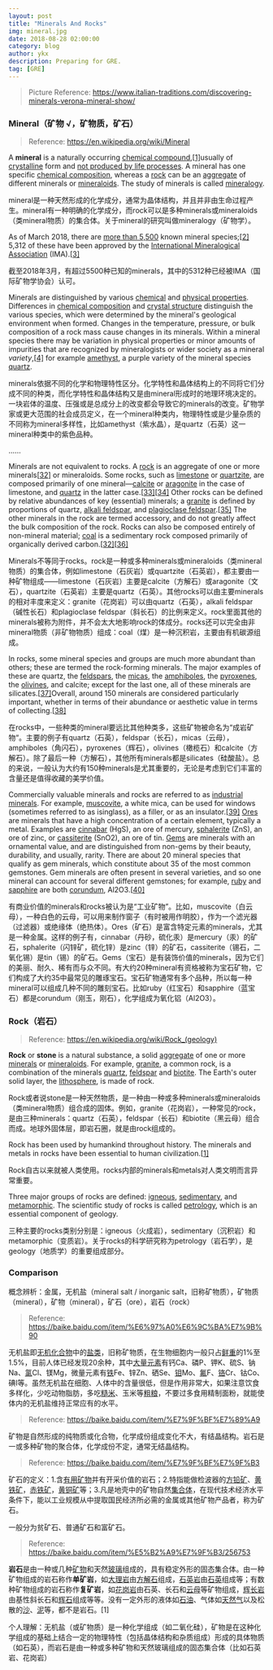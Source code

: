 ```yaml
---
layout: post
title: "Minerals And Rocks"
img: mineral.jpg
date: 2018-08-28 02:00:00
category: blog
author: ykx
description: Preparing for GRE.
tag: [GRE]
---
```


> Picture Reference: https://www.italian-traditions.com/discovering-minerals-verona-mineral-show/

### Mineral（矿物 √，矿物质，矿石）

> Reference: https://en.wikipedia.org/wiki/Mineral

A **mineral** is a naturally occurring [chemical compound](https://en.wikipedia.org/wiki/Chemical_compound),[[1\]](https://en.wikipedia.org/wiki/Mineral#cite_note-1)usually of [crystalline](https://en.wikipedia.org/wiki/Crystal) form and [not produced by life processes](https://en.wikipedia.org/wiki/Abiogenic). A mineral has one specific [chemical composition](https://en.wikipedia.org/wiki/Chemical_composition), whereas a [rock](https://en.wikipedia.org/wiki/Rock_(geology)) can be an [aggregate](https://en.wikipedia.org/wiki/Aggregate_(geology)) of different minerals or [mineraloids](https://en.wikipedia.org/wiki/Mineraloid). The study of minerals is called [mineralogy](https://en.wikipedia.org/wiki/Mineralogy).

mineral是一种天然形成的化学成分，通常为晶体结构，并且并非由生命过程产生。mineral有一种明确的化学成分，而rock可以是多种minerals或mineraloids（类mineral物质）的集合体。关于mineral的研究叫做mineralogy（矿物学）。

As of March 2018, there are [more than 5,500](https://en.wikipedia.org/wiki/List_of_minerals_(complete)) known mineral species;[[2\]](https://en.wikipedia.org/wiki/Mineral#cite_note-rruff1-2) 5,312 of these have been approved by the [International Mineralogical Association](https://en.wikipedia.org/wiki/International_Mineralogical_Association) (IMA).[[3\]](https://en.wikipedia.org/wiki/Mineral#cite_note-IMAMineralsCount-3)

截至2018年3月，有超过5500种已知的minerals，其中的5312种已经被IMA（国际矿物学协会）认可。

Minerals are distinguished by various [chemical](https://en.wikipedia.org/wiki/Chemical_property) and [physical properties](https://en.wikipedia.org/wiki/Physical_property). Differences in [chemical composition](https://en.wikipedia.org/wiki/Chemical_composition) and [crystal structure](https://en.wikipedia.org/wiki/Crystal_structure) distinguish the various species, which were determined by the mineral's geological environment when formed. Changes in the temperature, pressure, or bulk composition of a rock mass cause changes in its minerals. Within a mineral species there may be variation in physical properties or minor amounts of impurities that are recognized by mineralogists or wider society as a mineral *variety*,[[4\]](https://en.wikipedia.org/wiki/Mineral#cite_note-MinVar1-4) for example [amethyst](https://en.wikipedia.org/wiki/Amethyst), a purple variety of the mineral species [quartz](https://en.wikipedia.org/wiki/Quartz).

minerals依据不同的化学和物理特性区分。化学特性和晶体结构上的不同将它们分成不同的种类，而化学特性和晶体结构又是由mineral形成时的地理环境决定的。一块岩体的温度、压强或是总成分上的改变都会导致它的minerals的改变。矿物学家或更大范围的社会成员定义，在一个mineral种类内，物理特性或是少量杂质的不同称为mineral多样性，比如amethyst（紫水晶），是quartz（石英）这一mineral种类中的紫色品种。

......

Minerals are not equivalent to rocks. A [rock](https://en.wikipedia.org/wiki/Rock_(geology)) is an aggregate of one or more minerals[[32\]](https://en.wikipedia.org/wiki/Mineral#cite_note-ChL15-16-32) or mineraloids. Some rocks, such as [limestone](https://en.wikipedia.org/wiki/Limestone) or [quartzite](https://en.wikipedia.org/wiki/Quartzite), are composed primarily of one mineral—[calcite](https://en.wikipedia.org/wiki/Calcite) or [aragonite](https://en.wikipedia.org/wiki/Aragonite) in the case of limestone, and [quartz](https://en.wikipedia.org/wiki/Quartz) in the latter case.[[33\]](https://en.wikipedia.org/wiki/Mineral#cite_note-33)[[34\]](https://en.wikipedia.org/wiki/Mineral#cite_note-34) Other rocks can be defined by relative abundances of key (essential) minerals; a [granite](https://en.wikipedia.org/wiki/Granite) is defined by proportions of quartz, [alkali feldspar](https://en.wikipedia.org/wiki/Alkali_feldspar), and [plagioclase feldspar](https://en.wikipedia.org/wiki/Plagioclase_feldspar).[[35\]](https://en.wikipedia.org/wiki/Mineral#cite_note-35) The other minerals in the rock are termed accessory, and do not greatly affect the bulk composition of the rock. Rocks can also be composed entirely of non-mineral material; [coal](https://en.wikipedia.org/wiki/Coal) is a sedimentary rock composed primarily of organically derived carbon.[[32\]](https://en.wikipedia.org/wiki/Mineral#cite_note-ChL15-16-32)[[36\]](https://en.wikipedia.org/wiki/Mineral#cite_note-36)

Minerals不等同于rocks。rock是一种或多种minerals或mineraloids（类mineral物质）的集合体，例如limestone（石灰岩）或quartzite（石英岩），都主要由一种矿物组成——limestone（石灰岩）主要是calcite（方解石）或aragonite（文石），quartzite（石英岩）主要是quartz（石英）。其他rocks可以由主要minerals的相对丰度来定义：granite（花岗岩）可以由quartz（石英），alkali feldspar（碱性长石）和plagioclase feldspar（斜长石）的比例来定义。rock里面其他的minerals被称为附件，并不会太大地影响rock的体成分。rocks还可以完全由非mineral物质（非矿物物质）组成：coal（煤）是一种沉积岩，主要由有机碳源组成。

In rocks, some mineral species and groups are much more abundant than others; these are termed the rock-forming minerals. The major examples of these are quartz, the [feldspars](https://en.wikipedia.org/wiki/Feldspar), the [micas](https://en.wikipedia.org/wiki/Mica), the [amphiboles](https://en.wikipedia.org/wiki/Amphibole), the [pyroxenes](https://en.wikipedia.org/wiki/Pyroxene), the [olivines](https://en.wikipedia.org/wiki/Olivine), and calcite; except for the last one, all of these minerals are silicates.[[37\]](https://en.wikipedia.org/wiki/Mineral#cite_note-37)Overall, around 150 minerals are considered particularly important, whether in terms of their abundance or aesthetic value in terms of collecting.[[38\]](https://en.wikipedia.org/wiki/Mineral#cite_note-ChL14-38)

在rocks中，一些种类的mineral要远比其他种类多，这些矿物被命名为“成岩矿物“。主要的例子有quartz（石英），feldspar（长石），micas（云母），amphiboles（角闪石），pyroxenes（辉石），olivines（橄榄石）和calcite（方解石）。除了最后一种（方解石），其他所有minerals都是silicates（硅酸盐）。总的来说，一般认为大约有150种minerals是尤其重要的，无论是考虑到它们丰富的含量还是值得收藏的美学价值。

Commercially valuable minerals and rocks are referred to as [industrial minerals](https://en.wikipedia.org/wiki/Industrial_minerals). For example, [muscovite](https://en.wikipedia.org/wiki/Muscovite), a white mica, can be used for windows (sometimes referred to as isinglass), as a filler, or as an insulator.[[39\]](https://en.wikipedia.org/wiki/Mineral#cite_note-39) [Ores](https://en.wikipedia.org/wiki/Ore) are minerals that have a high concentration of a certain element, typically a metal. Examples are [cinnabar](https://en.wikipedia.org/wiki/Cinnabar) (HgS), an ore of mercury, [sphalerite](https://en.wikipedia.org/wiki/Sphalerite) (ZnS), an ore of zinc, or [cassiterite](https://en.wikipedia.org/wiki/Cassiterite) (SnO2), an ore of tin. [Gems](https://en.wikipedia.org/wiki/Gemstone) are minerals with an ornamental value, and are distinguished from non-gems by their beauty, durability, and usually, rarity. There are about 20 mineral species that qualify as gem minerals, which constitute about 35 of the most common gemstones. Gem minerals are often present in several varieties, and so one mineral can account for several different gemstones; for example, [ruby](https://en.wikipedia.org/wiki/Ruby) and [sapphire](https://en.wikipedia.org/wiki/Sapphire) are both [corundum](https://en.wikipedia.org/wiki/Corundum), Al2O3.[[40\]](https://en.wikipedia.org/wiki/Mineral#cite_note-ChL14-15-40)

有商业价值的minerals和rocks被认为是“工业矿物”。比如，muscovite（白云母），一种白色的云母，可以用来制作窗子（有时被用作明胶），作为一个滤光器（过滤器）或绝缘体（绝热体）。Ores（矿石）是富含特定元素的minerals，尤其是一种金属。这样的例子有，cinnabar（丹砂，硫化汞）是mercury（汞）的矿石，sphalerite（闪锌矿，硫化锌）是zinc（锌）的矿石，cassiterite（锡石，二氧化锡）是tin（锡）的矿石。Gems（宝石）是有装饰价值的minerals，因为它们的美丽、耐久、稀有而与众不同。有大约20种mineral有资格被称为宝石矿物，它们构成了大约35中最常见的雕琢宝石。宝石矿物通常有多个品种，所以每一种mineral可以组成几种不同的雕刻宝石。比如ruby（红宝石）和sapphire（蓝宝石）都是corundum（刚玉，刚石），化学组成为氧化铝（Al2O3）。



### Rock（岩石）

> Reference: https://en.wikipedia.org/wiki/Rock_(geology)

**Rock** or **stone** is a natural substance, a solid [aggregate](https://en.wikipedia.org/wiki/Aggregate_(geology)) of one or more [minerals](https://en.wikipedia.org/wiki/Mineral) or [mineraloids](https://en.wikipedia.org/wiki/Mineraloid). For example, [granite](https://en.wikipedia.org/wiki/Granite), a common rock, is a combination of the minerals [quartz](https://en.wikipedia.org/wiki/Quartz), [feldspar](https://en.wikipedia.org/wiki/Feldspar) and [biotite](https://en.wikipedia.org/wiki/Biotite). The Earth's outer solid layer, the [lithosphere](https://en.wikipedia.org/wiki/Lithosphere), is made of rock.

Rock或者说stone是一种天然物质，是一种由一种或多种minerals或mineraloids（类mineral物质）组合成的固体。例如，granite（花岗岩），一种常见的rock，是由三种minerals：quartz（石英），feldspar（长石）和biotite（黑云母）组合而成。地球外固体层，即岩石圈，就是由rock组成的。

Rock has been used by humankind throughout history. The minerals and metals in rocks have been essential to human civilization.[[1\]](https://en.wikipedia.org/wiki/Rock_(geology)#cite_note-1)

Rock自古以来就被人类使用。rocks内部的minerals和metals对人类文明而言异常重要。

Three major groups of rocks are defined: [igneous](https://en.wikipedia.org/wiki/Igneous_rock), [sedimentary](https://en.wikipedia.org/wiki/Sedimentary_rock), and [metamorphic](https://en.wikipedia.org/wiki/Metamorphic_rock). The scientific study of rocks is called [petrology](https://en.wikipedia.org/wiki/Petrology), which is an essential component of geology.

三种主要的rocks类别分别是：igneous（火成岩），sedimentary（沉积岩）和metamorphic（变质岩）。关于rocks的科学研究称为petrology（岩石学），是geology（地质学）的重要组成部分。



### Comparison

概念辨析：金属，无机盐（mineral salt / inorganic salt，旧称矿物质），矿物质（mineral），矿物（mineral），矿石（ore），岩石（rock）

> Reference: https://baike.baidu.com/item/%E6%97%A0%E6%9C%BA%E7%9B%90

无机盐即[无机化合物](https://baike.baidu.com/item/%E6%97%A0%E6%9C%BA%E5%8C%96%E5%90%88%E7%89%A9/10716655)中的[盐类](https://baike.baidu.com/item/%E7%9B%90%E7%B1%BB/4715297)，旧称矿物质，在生物细胞内一般只占[鲜重](https://baike.baidu.com/item/%E9%B2%9C%E9%87%8D/10827005)的1%至1.5%，目前人体已经发现20余种，其中[大量元素](https://baike.baidu.com/item/%E5%A4%A7%E9%87%8F%E5%85%83%E7%B4%A0/1137393)有钙Ca、磷P、钾K、硫S、钠Na、[氯](https://baike.baidu.com/item/%E6%B0%AF)Cl、镁Mg，微量元素有[铁](https://baike.baidu.com/item/%E9%93%81/29586)Fe、锌Zn、硒Se、[钼](https://baike.baidu.com/item/%E9%92%BC)Mo、[氟](https://baike.baidu.com/item/%E6%B0%9F)F、[铬](https://baike.baidu.com/item/%E9%93%AC)Cr、钴Co、碘I等。虽然无机盐在细胞、人体中的含量很低，但是作用非常大，如果注意饮食多样化，少吃动物脂肪，多吃[糙米](https://baike.baidu.com/item/%E7%B3%99%E7%B1%B3/6125543)、玉米等[粗粮](https://baike.baidu.com/item/%E7%B2%97%E7%B2%AE/192064)，不要过多食用精制面粉，就能使体内的无机盐维持正常应有的水平。

> Reference: https://baike.baidu.com/item/%E7%9F%BF%E7%89%A9

矿物是自然形成的纯物质或化合物，化学成份组成变化不大，有结晶结构。岩石是一或多种矿物的聚合体，化学成份不定，通常无结晶结构。

> Reference: https://baike.baidu.com/item/%E7%9F%BF%E7%9F%B3

矿石的定义：1.含[有用矿物](https://baike.baidu.com/item/%E6%9C%89%E7%94%A8%E7%9F%BF%E7%89%A9)并有开采价值的岩石；2.特指能做检波器的[方铅矿](https://baike.baidu.com/item/%E6%96%B9%E9%93%85%E7%9F%BF)、[黄铁矿](https://baike.baidu.com/item/%E9%BB%84%E9%93%81%E7%9F%BF)，[赤铁矿](https://baike.baidu.com/item/%E8%B5%A4%E9%93%81%E7%9F%BF)，[黄铜矿](https://baike.baidu.com/item/%E9%BB%84%E9%93%9C%E7%9F%BF)等；3.凡是地壳中的矿物自然[集合体](https://baike.baidu.com/item/%E9%9B%86%E5%90%88%E4%BD%93)，在现代技术经济水平条件下，能以工业规模从中提取国民经济所必需的金属或其他矿物产品者，称为矿石。

一般分为贫矿石、普通矿石和富矿石。

> Reference: https://baike.baidu.com/item/%E5%B2%A9%E7%9F%B3/256753

**岩石**是由一种或几种[矿物](https://baike.baidu.com/item/%E7%9F%BF%E7%89%A9/133026)和天然[玻璃](https://baike.baidu.com/item/%E7%8E%BB%E7%92%83)组成的，具有稳定外形的固态集合体。由一种矿物组成的岩石称作**单矿岩**，如[大理岩](https://baike.baidu.com/item/%E5%A4%A7%E7%90%86%E5%B2%A9/2916160)由[方解石](https://baike.baidu.com/item/%E6%96%B9%E8%A7%A3%E7%9F%B3/177167)组成，[石英岩](https://baike.baidu.com/item/%E7%9F%B3%E8%8B%B1%E5%B2%A9/7037328)由[石英](https://baike.baidu.com/item/%E7%9F%B3%E8%8B%B1/943)组成等；有数种矿物组成的岩石称作**复矿岩**，如[花岗岩](https://baike.baidu.com/item/%E8%8A%B1%E5%B2%97%E5%B2%A9/1046376)由石英、长石和[云母](https://baike.baidu.com/item/%E4%BA%91%E6%AF%8D/968)等矿物组成，[辉长岩](https://baike.baidu.com/item/%E8%BE%89%E9%95%BF%E5%B2%A9/1488962)由基性斜长石和[辉石](https://baike.baidu.com/item/%E8%BE%89%E7%9F%B3/2447992)组成等等。没有一定外形的液体如[石油](https://baike.baidu.com/item/%E7%9F%B3%E6%B2%B9/322780)、气体如[天然气](https://baike.baidu.com/item/%E5%A4%A9%E7%84%B6%E6%B0%94/36482)以及松散的[沙](https://baike.baidu.com/item/%E6%B2%99/2639665)、[泥](https://baike.baidu.com/item/%E6%B3%A5)等，都不是岩石。[1]



个人理解：无机盐（或矿物质）是一种化学组成（如二氧化硅），矿物是在这种化学组成的基础上结合一定的物理特性（包括晶体结构和杂质组成）形成的具体物质（如石英），而岩石是由一种或多种矿物和天然玻璃组成的固态集合体（比如石英岩、花岗岩）




